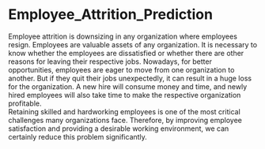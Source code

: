 # Employee_Attrition_Prediction
Employee attrition is downsizing in any organization where employees resign. Employees are valuable assets of any organization. It is necessary to know whether the employees are dissatisfied or whether there are other reasons for leaving their respective jobs. 
Nowadays, for better opportunities, employees are eager to move from one organization to another. But if they quit their jobs unexpectedly, it can result in a huge loss for the organization. A new hire will consume money and time, and newly hired employees will also take time to make the respective organization profitable.  
Retaining skilled and hardworking employees is one of the most critical challenges many organizations face. Therefore, by improving employee satisfaction and providing a desirable working environment, we can certainly reduce this problem significantly.
